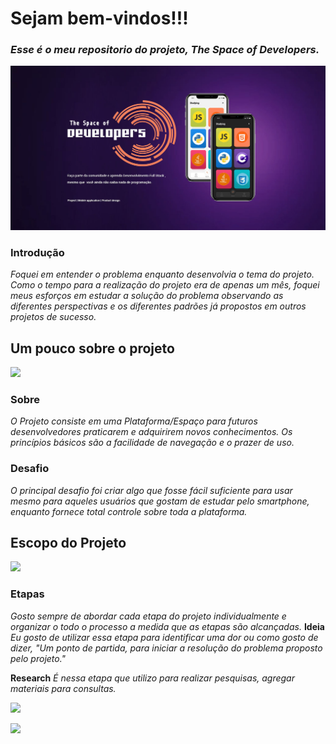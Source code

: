 <!--
# The_Space_of_Developers
Repositório criado para documentar todo o meu passo a passo, pesquisas, ideias e claro codigos, desenvolvidos durante o projeto, The Space of Developers.
-->

<h1> 
  Sejam bem-vindos!!!
</h1>
<h3>
  <em>
  Esse é o meu repositorio do projeto, 
  <strong>The Space of Developers.</strong>
  </em>
</h3>  

![](https://github.com/Diegojfsr/The_Space_of_Developers/blob/main/Apresentacao/1-Home.jpg)

<h3>Introdução</h3>
<em>
Foquei em entender o problema enquanto desenvolvia o tema do projeto.
Como o tempo para a realização do projeto era de apenas um mês, foquei meus esforços em estudar a solução do problema observando as diferentes perspectivas e os diferentes padrões já propostos em outros projetos de sucesso.
</em>

<h2>Um pouco sobre o projeto</h2>

![](https://github.com/Diegojfsr/The_Space_of_Developers/blob/main/Apresentacao/2-Sobre.jpg)

<h3>Sobre</h3>
<em>
O Projeto consiste em uma Plataforma/Espaço para 
futuros desenvolvedores praticarem e adquirirem 
novos conhecimentos. Os princípios básicos são 
a facilidade de navegação e o prazer de uso.<br>
</em>
<h3>Desafio</h3>
<em>
O principal desafio foi criar algo que fosse fácil
suficiente para usar mesmo para aqueles usuários 
que gostam de estudar pelo smartphone, enquanto 
fornece total controle sobre toda a plataforma.<br>
</em>


<h2>Escopo do Projeto</h2>

![](https://github.com/Diegojfsr/The_Space_of_Developers/blob/main/Apresentacao/3-Escopo%20de%20Trabalho.jpg)

<h3>Etapas</h3>
<em>
Gosto sempre de abordar cada etapa do projeto individualmente e organizar 
o todo o processo a medida que as etapas são alcançadas.
</em>
<strong>Ideia</strong>  
<em>
Eu gosto de utilizar essa etapa para identificar uma dor ou como gosto de dizer, "Um ponto de partida, para iniciar a resolução do problema proposto pelo projeto."
</em>

<strong>Research</strong> 
<em>
  É nessa etapa que utilizo para realizar pesquisas, agregar materiais para consultas.
</em>


![](https://github.com/Diegojfsr/The_Space_of_Developers/blob/main/Apresentacao/5-Arquitetura.jpg)

![](https://github.com/Diegojfsr/The_Space_of_Developers/blob/main/Apresentacao/Wireframe.jpg)























